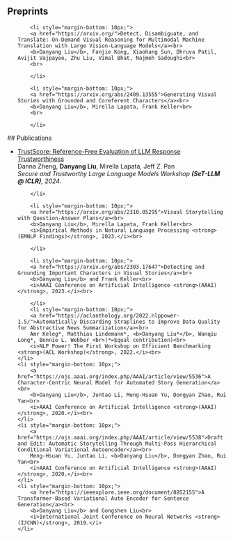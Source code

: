 ## Preprints
<ul>

    	<li style="margin-bottom: 10px;">
		<a href="https://arxiv.org/">Detect, Disambiguate, and Translate: On-Demand Visual Reasoning for Multimodal Machine Translation with Large Vision-Language Models</a><br>
		<b>Danyang Liu</b>, Fanjie Kong, Xiaohang Sun, Dhruva Patil, Avijit Vajpayee, Zhu Liu, Vimal Bhat, Najmeh Sadoughi<br>
		<br>
            
        </li>

    	<li style="margin-bottom: 10px;">
		<a href="https://arxiv.org/abs/2409.13555">Generating Visual Stories with Grounded and Coreferent Characters</a><br>
		<b>Danyang Liu</b>, Mirella Lapata, Frank Keller<br>
		<br>
            
        </li>
</ul>
## Publications
<ul>
		<li style="margin-bottom: 10px;">
		<a href="https://arxiv.org/abs/2402.12545">TrustScore: Reference-Free Evaluation of LLM Response Trustworthiness</a><br>
		Danna Zheng, <b>Danyang Liu</b>, Mirella Lapata, Jeff Z. Pan<br>
		<i>Secure and Trustworthy Large Language Models Workshop <strong>(SeT-LLM @ ICLR)</strong>, 2024.</i><br>
            
        </li>
   
    	<li style="margin-bottom: 10px;">
		<a href="https://arxiv.org/abs/2310.05295">Visual Storytelling with Question-Answer Plans</a><br>
		<b>Danyang Liu</b>, Mirella Lapata, Frank Keller<br>
		<i>Empirical Methods in Natural Language Processing <strong>(EMNLP Findings)</strong>, 2023.</i><br>
            
        </li>
    
    	<li style="margin-bottom: 10px;">
		<a href="https://arxiv.org/abs/2303.17647">Detecting and Grounding Important Characters in Visual Stories</a><br>
		<b>Danyang Liu</b> and Frank Keller<br>
		<i>AAAI Conference on Artificial Intelligence <strong>(AAAI)</strong>, 2023.</i><br>
<!--             <a href="https://github.com/iz2late/VIST-Character"><div class="color-button">GitHub</div></a><br> -->
            
        </li>
    	<li style="margin-bottom: 10px;">
		<a href="https://aclanthology.org/2022.nlppower-1.5/">Automatically Discarding Straplines to Improve Data Quality for Abstractive News Summarization</a><br>
		Amr Keleg*, Matthias Lindemann*, <b>Danyang Liu*</b>, Wanqiu Long*, Bonnie L. Webber <br>(*=Equal contribution)<br>
		<i>NLP Power! The First Workshop on Efficient Benchmarking <strong>(ACL Workshop)</strong>, 2022.</i><br>
	</li>
	<li style="margin-bottom: 10px;">
		<a href="https://ojs.aaai.org/index.php/AAAI/article/view/5536">A Character-Centric Neural Model for Automated Story Generation</a><br>
		<b>Danyang Liu</b>, Juntao Li, Meng-Hsuan Yu, Dongyan Zhao, Rui Yan<br>
		<i>AAAI Conference on Artificial Intelligence <strong>(AAAI)</strong>, 2020.</i><br>
	</li>
	<li style="margin-bottom: 10px;">
		<a href="https://ojs.aaai.org/index.php/AAAI/article/view/5538">Draft and Edit: Automatic Storytelling Through Multi-Pass Hierarchical Conditional Variational Autoencoder</a><br>
		Meng-Hsuan Yu, Juntao Li, <b>Danyang Liu</b>, Dongyan Zhao, Rui Yan<br>
		<i>AAAI Conference on Artificial Intelligence <strong>(AAAI)</strong>, 2020.</i><br>
	</li>
	<li style="margin-bottom: 10px;">
		<a href="https://ieeexplore.ieee.org/document/8852155">A Transformer-Based Variational Auto Encoder for Sentence Generation</a><br>
		<b>Danyang Liu</b> and Gongshen Liu<br>
		<i>International Joint Conference on Neural Networks <strong>(IJCNN)</strong>, 2019.</i>
	</li>
</ul>
